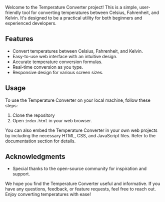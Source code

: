 Welcome to the Temperature Converter project! This is a simple, user-friendly tool for converting temperatures between Celsius, Fahrenheit, and Kelvin. It's designed to be a practical utility for both beginners and experienced developers.

## Features

- Convert temperatures between Celsius, Fahrenheit, and Kelvin.
- Easy-to-use web interface with an intuitive design.
- Accurate temperature conversion formulas.
- Real-time conversion as you type.
- Responsive design for various screen sizes.

## Usage

To use the Temperature Converter on your local machine, follow these steps:

1. Clone the repository
2. Open `index.html` in your web browser.

You can also embed the Temperature Converter in your own web projects by including the necessary HTML, CSS, and JavaScript files. Refer to the documentation section for details.

## Acknowledgments

- Special thanks to the open-source community for inspiration and support.

We hope you find the Temperature Converter useful and informative. If you have any questions, feedback, or feature requests, feel free to reach out. Enjoy converting temperatures with ease!
